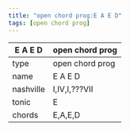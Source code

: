 ```yaml
---
title: "open chord prog:E A E D"
tags: [open chord prog]
---
```


|E A E D|open chord prog|
|---|---|
|type|open chord prog|
|name|E A E D|
|nashville|I,IV,I,???VII|
|tonic|E|
|chords|E,A,E,D|


